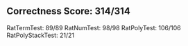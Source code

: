 ## Correctness Score: 314/314
RatTermTest: 89/89
RatNumTest: 98/98
RatPolyTest: 106/106
RatPolyStackTest: 21/21
